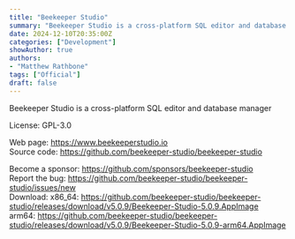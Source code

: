```yaml
---
title: "Beekeeper Studio"
summary: "Beekeeper Studio is a cross-platform SQL editor and database manager"
date: 2024-12-10T20:35:00Z
categories: ["Development"]
showAuthor: true
authors:
- "Matthew Rathbone"
tags: ["Official"]
draft: false
---
```


Beekeeper Studio is a cross-platform SQL editor and database manager

License: GPL-3.0

Web page: <https://www.beekeeperstudio.io>  
Source code: <https://github.com/beekeeper-studio/beekeeper-studio>

Become a sponsor: <https://github.com/sponsors/beekeeper-studio>  
Report the bug: <https://github.com/beekeeper-studio/beekeeper-studio/issues/new>  
Download:   x86_64: <https://github.com/beekeeper-studio/beekeeper-studio/releases/download/v5.0.9/Beekeeper-Studio-5.0.9.AppImage>  
            arm64: <https://github.com/beekeeper-studio/beekeeper-studio/releases/download/v5.0.9/Beekeeper-Studio-5.0.9-arm64.AppImage>
